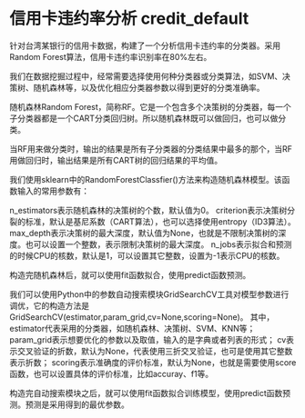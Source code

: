 # 信用卡违约率分析 credit_default
针对台湾某银行的信用卡数据，构建了一个分析信用卡违约率的分类器。采用Random Forest算法，信用卡违约率识别率在80%左右。

我们在数据挖掘过程中，经常需要选择使用何种分类器或分类算法，如SVM、决策树、随机森林等，以及优化相应分类器参数以得到更好的分类准确率。

随机森林Random Forest，简称RF。它是一个包含多个决策树的分类器，每一个子分类器都是一个CART分类回归树。所以随机森林既可以做回归，也可以做分类。

当RF用来做分类时，输出的结果是所有子分类器的分类结果中最多的那个，当RF用做回归时，输出结果是所有CART树的回归结果的平均值。

我们使用sklearn中的RandomForestClassfier()方法来构造随机森林模型。该函数输入的常用参数有：

n_estimators表示随机森林的决策树的个数，默认值为0。
criterion表示决策树分裂的标准，默认是基尼系数（CART算法），也可以选择使用entropy（ID3算法）。
max_depth表示决策树的最大深度，默认值为None，也就是不限制决策树的深度。也可以设置一个整数，表示限制决策树的最大深度。
n_jobs表示拟合和预测的时候CPU的核数，默认是1，可以设置其它整数，设置为-1表示CPU的核数。

构造完随机森林后，就可以使用fit函数拟合，使用predict函数预测。

我们可以使用Python中的参数自动搜索模块GridSearchCV工具对模型参数进行调优，它的构造方法是GridSearchCV(estimator,param_grid,cv=None,scoring=None)。
其中，estimator代表采用的分类器，如随机森林、决策树、SVM、KNN等；param_grid表示想要优化的参数以及取值，输入的是字典或者列表的形式；
cv表示交叉验证的折数，默认为None，代表使用三折交叉验证，也可是使用其它整数表示折数；
scoring表示准确度的评价标准，默认为None，也就是需要使用score函数，也可以设置具体的评价标准，比如accuray、f1等。

构造完自动搜索模块之后，就可以使用fit函数拟合训练模型，使用predict函数预测。预测是采用得到的最优参数。
